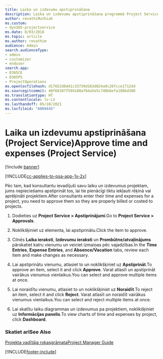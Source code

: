 ```yaml
---
title: Laika un izdevumu apstiprināšana
description: Laika un izdevumu apstiprināšana programmā Project Service
author: revathiMuthiah
ms.custom:
- dyn365-projectservice
ms.date: 8/03/2018
ms.topic: article
ms.author: revathim
audience: Admin
search.audienceType:
- admin
- customizer
- enduser
search.app:
- D365CE
- D365PS
- ProjectOperations
ms.openlocfilehash: d17652d0d41c33739d163d024a9c26fcce1712dd
ms.sourcegitcommit: 40f68387f594180af64a5e5c748b6efa188bd300
ms.translationtype: HT
ms.contentlocale: lv-LV
ms.lasthandoff: 05/10/2021
ms.locfileid: "6009445"
---
```

# <a name="approve-time-and-expenses-project-service"></a><span data-ttu-id="131ae-103">Laika un izdevumu apstiprināšana (Project Service)</span><span class="sxs-lookup"><span data-stu-id="131ae-103">Approve time and expenses (Project Service)</span></span>

[!include [banner](../includes/psa-now-project-operations.md)]

[!INCLUDE[cc-applies-to-psa-app-1x-2x](../includes/cc-applies-to-psa-app-1x-2x.md)]

<span data-ttu-id="131ae-104">Pēc tam, kad konsultantu ievadījuši savu laiku un izdevumus projektam, jums nepieciešams apstiprināt tos, lai tie pienācīgi tiktu iekļauti rēķinā vai aprēķināti projektiem.</span><span class="sxs-lookup"><span data-stu-id="131ae-104">After consultants enter their time and expenses for a project, you need to approve them so they are properly billed or costed to projects.</span></span>  
  
1.  <span data-ttu-id="131ae-105">Dodieties uz **Project Service > Apstiprinājumi**.</span><span class="sxs-lookup"><span data-stu-id="131ae-105">Go to **Project Service > Approvals**.</span></span>  
  
2.  <span data-ttu-id="131ae-106">Noklikšķiniet uz elementa, lai apstiprinātu.</span><span class="sxs-lookup"><span data-stu-id="131ae-106">Click the item to approve.</span></span>  
  
3.  <span data-ttu-id="131ae-107">Cilnēs **Laika ieraksti**, **Izdevumu ieraksti** un **Prombūtne/atvaļinājums** pārskatiet katru vienumu un veiciet izmaiņas pēc vajadzības.</span><span class="sxs-lookup"><span data-stu-id="131ae-107">In the **Time Entries**, **Expense Entries**, and **Absence/Vacation** tabs, review each item and make changes as necessary.</span></span>  
  
4.  <span data-ttu-id="131ae-108">Lai apstiprinātu vienumu, atlasiet to un noklikšķiniet uz **Apstiprināt**.</span><span class="sxs-lookup"><span data-stu-id="131ae-108">To approve an item, select it and click **Approve**.</span></span> <span data-ttu-id="131ae-109">Varat atlasīt un apstiprināt vairākus vienumus vienlaikus.</span><span class="sxs-lookup"><span data-stu-id="131ae-109">You can select and approve multiple items at once.</span></span>  
  
5.  <span data-ttu-id="131ae-110">Lai noraidītu vienumu, atlasiet to un noklikšķiniet uz **Noraidīt**.</span><span class="sxs-lookup"><span data-stu-id="131ae-110">To reject an item, select it and click **Reject**.</span></span> <span data-ttu-id="131ae-111">Varat atlasīt un noraidīt vairākus vienumus vienlaikus.</span><span class="sxs-lookup"><span data-stu-id="131ae-111">You can select and reject multiple items at once.</span></span>  
  
6.  <span data-ttu-id="131ae-112">Lai skatītu laiku diagrammas un izdevumus pa projektiem, noklikšķiniet uz **Informācijas panelis**.</span><span class="sxs-lookup"><span data-stu-id="131ae-112">To view charts of time and expenses by project, click **Dashboard**.</span></span>  
  
### <a name="see-also"></a><span data-ttu-id="131ae-113">Skatiet arī</span><span class="sxs-lookup"><span data-stu-id="131ae-113">See Also</span></span>  
 [<span data-ttu-id="131ae-114">Projekta vadītāja rokasgrāmata</span><span class="sxs-lookup"><span data-stu-id="131ae-114">Project Manager Guide</span></span>](../psa/project-manager-guide.md)


[!INCLUDE[footer-include](../includes/footer-banner.md)]